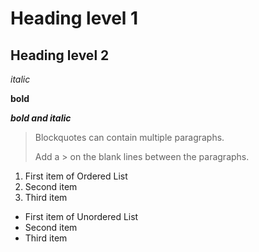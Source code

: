 # Heading level 1
## Heading level 2

*italic*

**bold**

***bold and italic***

> Blockquotes can contain multiple paragraphs.
>
> Add a > on the blank lines between the paragraphs.

1. First item of Ordered List
2. Second item
3. Third item

- First item of Unordered List
- Second item
- Third item


